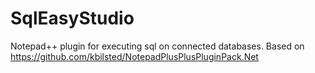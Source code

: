 # SqlEasyStudio
Notepad++ plugin for executing sql on connected databases.
Based on https://github.com/kbilsted/NotepadPlusPlusPluginPack.Net
